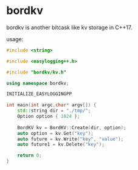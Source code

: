 # bordkv

bordkv is another bitcask like kv storage in C++17.

usage:

```c++
#include <string>

#include <easylogging++.h>

#include "bordkv/kv.h"

using namespace bordkv;

INITIALIZE_EASYLOGGINGPP

int main(int argc,char* argv[]) {
    std::string dir = "./tmp/";
    Option option { 1024 };
    
    BordKV kv = BordKV::Create(dir, option);
    auto option = kv.Get("key");
    auto future = kv.Write("key", "value");
    auto future1 = kv.Delete("key");

    return 0;
}
```